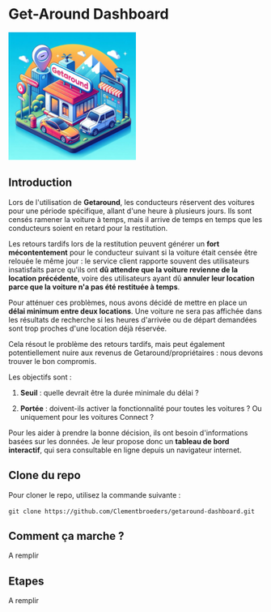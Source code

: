 # Get-Around Dashboard

<img src="img/image.jpg" alt="Image" width="50%" height="50%">

## Introduction

Lors de l'utilisation de **Getaround**, les conducteurs réservent des voitures pour une période spécifique, allant d'une heure à plusieurs jours. Ils sont censés ramener la voiture à temps, mais il arrive de temps en temps que les conducteurs soient en retard pour la restitution.

Les retours tardifs lors de la restitution peuvent générer un **fort mécontentement** pour le conducteur suivant si la voiture était censée être relouée le même jour : le service client rapporte souvent des utilisateurs insatisfaits parce qu'ils ont **dû attendre que la voiture revienne de la location précédente**, voire des utilisateurs ayant dû **annuler leur location parce que la voiture n'a pas été restituée à temps**.

Pour atténuer ces problèmes, nous avons décidé de mettre en place un **délai minimum entre deux locations**. Une voiture ne sera pas affichée dans les résultats de recherche si les heures d'arrivée ou de départ demandées sont trop proches d'une location déjà réservée.

Cela résout le problème des retours tardifs, mais peut également potentiellement nuire aux revenus de Getaround/propriétaires : nous devons trouver le bon compromis.

Les objectifs sont : 

1) **Seuil** : quelle devrait être la durée minimale du délai ?

2) **Portée** : doivent-ils activer la fonctionnalité pour toutes les voitures ? Ou uniquement pour les voitures Connect ?

Pour les aider à prendre la bonne décision, ils ont besoin d'informations basées sur les données. Je leur propose donc un **tableau de bord interactif**, qui sera consultable en ligne depuis un navigateur internet.


## Clone du repo

Pour cloner le repo, utilisez la commande suivante :

`git clone https://github.com/Clementbroeders/getaround-dashboard.git`


## Comment ça marche ?

A remplir


## Etapes

A remplir